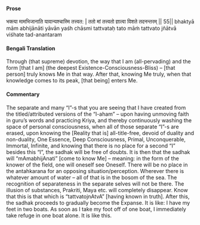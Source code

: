 #### Prose 

भक्त्या मामभिजानाति यावान्यश्चास्मि तत्त्वत: |
ततो मां तत्त्वतो ज्ञात्वा विशते तदनन्तरम् || 55||
bhaktyā mām abhijānāti yāvān yaśh chāsmi tattvataḥ
tato māṁ tattvato jñātvā viśhate tad-anantaram

 #### Bengali Translation 

Through (that supreme) devotion, the way that I am (all-pervading) and the form [that I am] (the deepest Existence-Consciousness-Bliss) – [that person] truly knows Me in that way. After that, knowing Me truly, when that knowledge comes to its peak, [that being] enters Me.

 #### Commentary 

The separate and many “I”-s that you are seeing that I have created from the titled/attributed versions of the “I-aham” – upon having unmoving faith in guru’s words and practicing Kriya, and thereby continuously washing the space of personal consciousness, when all of those separate “I”-s are erased, upon knowing the [Reality that is] all-title-free, devoid of duality and non-duality, One Essence, Deep Consciousness, Primal, Unconquerable, Immortal, Infinite, and knowing that there is no place for a second “I” besides this “I”, the sadhak will be free of doubts. It is then that the sadhak will “mAmabhijAnati” [come to know Me] – meaning: in the form of the knower of the field, one will oneself see Oneself. There will be no place in the antahkarana for an opposing situation/perception. Wherever there is whatever amount of water – all of that is in the bosom of the sea. The recognition of separateness in the separate selves will not be there. The illusion of substances, Prakriti, Maya etc. will completely disappear. Know that this is that which is “tattvatojnAtvA” [having known in truth]. After this, the sadhak proceeds to gradually become the Expanse. It is like: I have my feet in two boats. As soon as I take my foot off of one boat, I immediately take refuge in one boat alone. It is like this.
